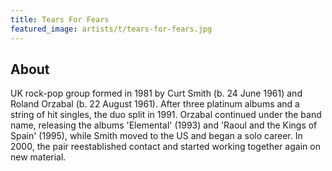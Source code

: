 ```yaml
---
title: Tears For Fears
featured_image: artists/t/tears-for-fears.jpg
---
```

## About

UK rock-pop group formed in 1981 by Curt Smith (b. 24 June 1961) and Roland Orzabal (b. 22 August 1961). After three platinum albums and a string of hit singles, the duo split in 1991. Orzabal continued under the band name, releasing the albums 'Elemental' (1993) and 'Raoul and the Kings of Spain' (1995), while Smith moved to the US and began a solo career. In 2000, the pair reestablished contact and started working together again on new material.

